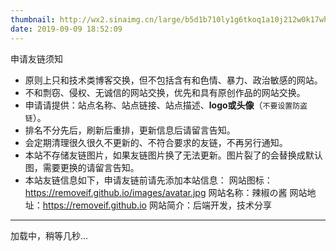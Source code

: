 ```yaml
---
thumbnail: http://wx2.sinaimg.cn/large/b5d1b710ly1g6tkoq1a10j212w0k17wh.jpg
date: 2019-09-09 18:52:09
---
```

<div class="friend-title-item">申请友链须知</div>

- 原则上只和技术类博客交换，但不包括含有和色情、暴力、政治敏感的网站。
- 不和剽窃、侵权、无诚信的网站交换，优先和具有原创作品的网站交换。
- 申请请提供：站点名称、站点链接、站点描述、**logo或头像**（`不要设置防盗链`）。
- 排名不分先后，刷新后重排，更新信息后请留言告知。
- 会定期清理很久很久不更新的、不符合要求的友链，不再另行通知。
- 本站不存储友链图片，如果友链图片换了无法更新。图片裂了的会替换成默认图，需要更换的请留言告知。
- 本站友链信息如下，申请友链前请先添加本站信息：
    网站图标：https://removeif.github.io/images/avatar.jpg
    网站名称：辣椒の酱
    网站地址：https://removeif.github.io
    网站简介：后端开发，技术分享

---
<script type="text/javascript" defer src="/js/friend.js"></script>
<div class="links-content">加载中，稍等几秒...</div>